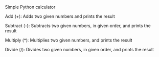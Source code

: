 Simple Python calculator

Add (+): Adds two given numbers and prints the result

Subtract (-): Subtracts two given numbers, in given order, and prints the result

Multiply (*): Multiplies two given numbers, and prints the result

Divide (/): Divides two given numbers, in given order, and prints the result